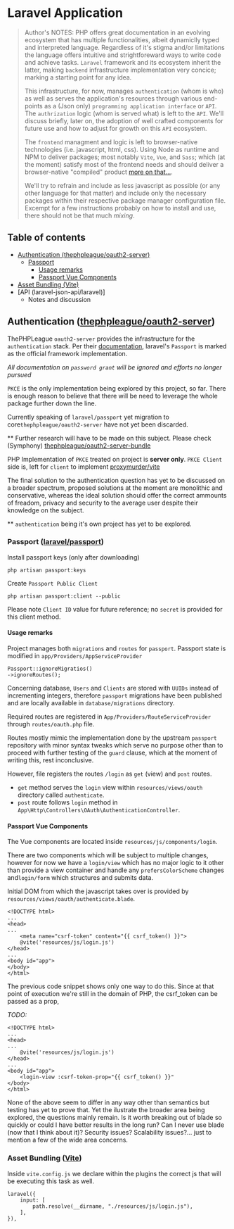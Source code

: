 # Laravel Application

> Author's NOTES:
> PHP offers great documentation in an evolving ecosystem that has multiple functionalities, albeit dynamiclly typed and interpreted language.
> Regardless of it's stigma and/or limitations the language offers intuitive and strightforeward ways to write code and achieve tasks.
> `Laravel` framework and its ecosystem inherit the latter, making `backend` infrastructure implementation very concice; marking a starting point
> for any idea.
>
> This infrastructure, for now, manages `authentication` (whom is who) as well as serves the application's resources through
> various end-points as a (Json only) `programming application interface` or `API`. The `authrization` logic (whom is served what) is left to the `API`.
> We'll discuss briefly, later on, the adoption of well crafted components for future use and how to adjust for growth on this `API` ecosystem.
>
> The `frontend` managment and logic is left to browser-native technologies (i.e. javascript, html, css).
> Using Node as runtime and NPM to deliver packages; most notably `Vite`, `Vue`, and `Sass`;
> which (at the moment) satisfy most of the frontend needs and should deliver a browser-native "compiled" product [more on that...]().
>
> We'll try to refrain and include as less javascript as possible (or any other language for that matter)
> and include only the necessary packages within their respective package manager configuration file.
> Excempt for a few instructions probably on how to install and use, there should not be that much _mixing_.

## Table of contents

-   [Authentication (thephpleague/oauth2-server)](#authentication-thephpleagueoauth2-server)
    -   [Passport](#passport-laravelpassport)
        -   [Usage remarks](#usage-remarks)
        -   [Passport Vue Components](#passport-vue-components)
-   [Asset Bundling (Vite)](#asset-bundling-vite)
-   [API (laravel-json-api/laravel)]
    -   Notes and discussion

## Authentication ([thephpleague/oauth2-server](https://github.com/thephpleague/oauth2-server))

ThePHPLeague `oauth2-server` provides the infrastructure for the `authentication` stack.
Per their [documentation](https://oauth2.thephpleague.com/), laravel's `Passport` is marked as the official framework implementation.

_All documentation on `password grant` will be ignored and efforts no longer pursued_

`PKCE` is the only implementation being explored by this project, so far. There is enough reason to believe that
there will be need to leverage the whole package further down the line.

Currently speaking of `laravel/passport` yet migration to core`thephpleague/oauth2-server` have not yet been discarded.

\*\* Further research will have to be made on this subject.
Please check (Symphony) [thephpleague/oauth2-server-bundle](https://github.com/thephpleague/oauth2-server-bundle)

PHP Implementation of `PKCE` treated on project is **server only**. `PKCE Client` side is, left for `client` to implement
[proxymurder/vite](https://github.com/proxymurder/vite)

The final solution to the authentication question has yet to be discussed on a broader spectrum,
proposed solutions at the moment are monolithic and conservative, whereas the ideal solution should offer the correct ammounts of freadom,
privacy and security to the average user despite their knowledge on the subject.

\*\* `authentication` being it's own project has yet to be explored.

### Passport ([laravel/passport](https://github.com/laravel/passport))

Install passport keys (only after downloading)

```
php artisan passport:keys
```

Create `Passport Public Client`

```
php artisan passport:client --public
```

Please note `Client ID` value for future reference; no `secret` is provided for this client method.

#### Usage remarks

Project manages both `migrations` and `routes` for `passport`. Passport state is modified in `app/Providers/AppServiceProvider`

```
Passport::ignoreMigratios()
->ignoreRoutes();
```

Concerning database, `Users` and `Clients` are stored with `UUIDs` instead of incrementing integers,
therefore `passport` migrations have been published and are locally available in `database/migrations` directory.

Required routes are registered in `App/Providers/RouteServiceProvider` through `routes/oauth.php` file.

Routes mostly mimic the implementation done by the upstream `passport` repository with minor syntax tweaks which serve no purpose other than to proceed with further testing of the `guard` clause, which at the moment of writing this, rest inconclusive.

However, file registers the routes `/login` as `get` (view) and `post` routes.

-   `get` method serves the `login` view within `resources/views/oauth` directory called `authenticate`.
-   `post` route follows `login` method in `App\Http\Controllers\OAuth\AuthenticationController`.

#### Passport Vue Components

The Vue components are located inside `resources/js/components/login`.

There are two components which will be subject to multiple changes, however for now we have a `login/view` which has no major logic to it
other than provide a view container and handle any `prefersColorScheme` changes and`login/form` which structures and submits data.

Initial DOM from which the javascript takes over is provided by `resources/views/oauth/authenticate.blade`.

```
<!DOCTYPE html>
...
<head>
...
    <meta name="csrf-token" content="{{ csrf_token() }}">
    @vite('resources/js/login.js')
</head>
...
<body id="app">
</body>
</html>
```

The previous code snippet shows only one way to do this.
Since at that point of execution we're still in the domain of PHP, the csrf_token can be passed as a prop,

_TODO:_

```
<!DOCTYPE html>
...
<head>
...
    @vite('resources/js/login.js')
</head>
...
<body id="app">
    <login-view :csrf-token-prop="{{ csrf_token() }}"
</body>
</html>
```

None of the above seem to differ in any way other than semantics but testing has yet to prove that. Yet the ilustrate the broader area
being explored, the questions mainly remain. Is it worth breaking out of blade so quickly or could I have better results in the long run?
Can I never use blade (now that I think about it)? Security issues? Scalability issues?... just to mention a few of the wide area concerns.

### Asset Bundling ([Vite](https://github.com/vitejs/vite))

Inside `vite.config.js` we declare within the plugins the correct js that will be executing this task as well.

```
laravel({
    input: [
        path.resolve(__dirname, "./resources/js/login.js"),
    ],
}),
```
